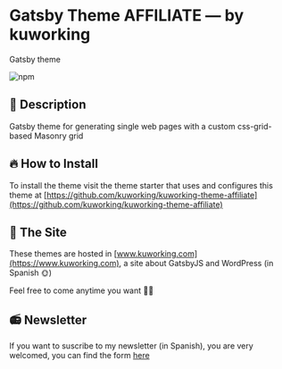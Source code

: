 # Gatsby Theme AFFILIATE — by kuworking

Gatsby theme

![npm](https://img.shields.io/npm/v/gatsby-theme-kuworking-affiliate?style=flat-square)

## 📝 Description

Gatsby theme for generating single web pages with a custom css-grid-based Masonry grid

## 🔥 How to Install

To install the theme visit the theme starter that uses and configures this theme at [https://github.com/kuworking/kuworking-theme-affiliate](https://github.com/kuworking/kuworking-theme-affiliate)

## 🖖 The Site

These themes are hosted in [www.kuworking.com](https://www.kuworking.com), a site about GatsbyJS and WordPress (in Spanish 🌞)

Feel free to come anytime you want 🙋‍♂️

## 📻 Newsletter

If you want to suscribe to my newsletter (in Spanish), you are very welcomed, you can find the form [here](https://www.kuworking.com/list)